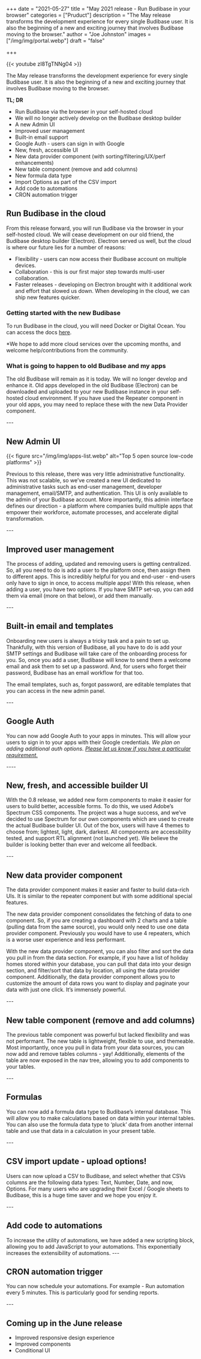 +++
date = "2021-05-27"
title = "May 2021 release - Run Budibase in your browser"
categories = ["Pruduct"] 
description = "The May release transforms the development experience for every single Budibase user. It is also the beginning of a new and exciting journey that involves Budibase moving to the browser."
author = "Joe Johnston"
images = ["/img/img/portal.webp"]
draft = "false"

+++

 {{< youtube zI8TgTNNg04 >}}

The May release transforms the development experience for every single Budibase user. It is also the beginning of a new and exciting journey that involves Budibase moving to the browser.

**TL; DR**

- Run Budibase via the browser in your self-hosted cloud
- We will no longer actively develop on the Budibase desktop builder
- A new Admin UI
- Improved user management
- Built-in email support
- Google Auth - users can sign in with Google
- New, fresh, accessible UI
- New data provider component (with sorting/filtering/UX/perf enhancements)
- New table component (remove and add columns)
- New formula data type 
- Import Options as part of the CSV import
- Add code to automations
- CRON automation trigger

## Run Budibase in the cloud

From this release forward, you will run Budibase via the browser in your self-hosted cloud. We will cease development on our old friend, the Budibase desktop builder (Electron). Electron served us well, but the cloud is where our future lies for a number of reasons:

- Flexibility - users can now access their Budibase account on multiple devices.
- Collaboration - this is our first major step towards multi-user collaboration.
- Faster releases - developing on Electron brought with it additional work and effort that slowed us down. When developing in the cloud, we can ship new features quicker.

### Getting started with the new Budibase

To run Budibase in the cloud, you will need Docker or Digital Ocean. You can access the docs [here](http://docs.budibase.com/).

*We hope to add more cloud services over the upcoming months, and welcome help/contributions from the community.

### What is going to happen to old Budibase and my apps

The old Budibase will remain as it is today. We will no longer develop and enhance it. Old apps developed in the old Budibase (Electron) can be downloaded and uploaded to your new Budibase instance in your self-hosted cloud environment. If you have used the Repeater component in your old apps, you may need to replace these with the new Data Provider component.

\---

## New Admin UI

{{< figure src="/img/img/apps-list.webp" alt="Top 5 open source low-code platforms" >}}

Previous to this release, there was very little administrative functionality. This was not scalable, so we’ve created a new UI dedicated to administrative tasks such as end-user management, developer management, email/SMTP, and authentication. This UI is only available to the admin of your Budibase account.
More importantly, this admin interface defines our direction - a platform where companies build multiple apps that empower their workforce, automate processes, and accelerate digital transformation. 

\---

## Improved user management

The process of adding, updated and removing users is getting centralized. So, all you need to do is add a user to the platform once, then assign them to different apps. This is incredibly helpful for you and end-user - end-users only have to sign in once, to access multiple apps!
With this release, when adding a user, you have two options. If you have SMTP set-up, you can add them via email (more on that below), or add them manually. 

\---

## Built-in email and templates

Onboarding new users is always a tricky task and a pain to set up. Thankfully, with this version of Budibase, all you have to do is add your SMTP settings and Budibase will take care of the onboarding process for you. So, once you add a user, Budibase will know to send them a welcome email and ask them to set up a password. And, for users who forget their password, Budibase has an email workflow for that too.

The email templates, such as, forgot password, are editable templates that you can access in the new admin panel. 


\---

## Google Auth

You can now add Google Auth to your apps in minutes. This will allow your users to sign in to your apps with their Google credentials.
*We plan on adding additional auth options.* [*Please let us know if you have a particular requirement.*](https://github.com/Budibase/budibase/discussions/categories/ideas)

\----

## New, fresh, and accessible builder UI

With the 0.8 release, we added new form components to make it easier for users to build better, accessible forms. To do this, we used Adobe’s Spectrum CSS components. The project was a huge success, and we’ve decided to use Spectrum for our own components which are used to create the actual Budibase builder UI. Out of the box, users will have 4 themes to choose from; lightest, light, dark, darkest. All components are accessibility tested, and support RTL alignment (not launched yet). 
We believe the builder is looking better than ever and welcome all feedback.

\---

## New data provider component 

The data provider component makes it easier and faster to build data-rich UIs. It is similar to the repeater component but with some additional special features.

The new data provider component consolidates the fetching of data to one component. So, if you are creating a dashboard with 2 charts and a table (pulling data from the same source), you would only need to use one data provider component. Previously you would have to use 4 repeaters, which is a worse user experience and less performant.

With the new data provider component, you can also filter and sort the data you pull in from the data section. For example, if you have a list of holiday homes stored within your database, you can pull that data into your design section, and filter/sort that data by location, all using the data provider component. Additionally, the data provider component allows you to customize the amount of data rows you want to display and paginate your data with just one click. It’s immensely powerful.

\---

## New table component (remove and add columns)

The previous table component was powerful but lacked flexibility and was not performant. The new table is lightweight, flexible to use, and themeable. Most importantly, once you pull in data from your data sources, you can now add and remove tables columns - yay! 
Additionally, elements of the table are now exposed in the nav tree, allowing you to add components to your tables.

\---

## Formulas

You can now add a formula data type to Budibase’s internal database. This will allow you to make calculations based on data within your internal tables. You can also use the formula data type to ‘pluck’ data from another internal table and use that data in a calculation in your present table.

\---

## CSV import update - upload options!

Users can now upload a CSV to Budibase, and select whether that CSVs columns are the following data types: Text, Number, Date, and now, Options. For many users who are upgrading their Excel / Google sheets to Budibase, this is a huge time saver and we hope you enjoy it.

\---

## Add code to automations

To increase the utility of automations, we have added a new scripting block, allowing you to add JavaScript to your automations. This exponentially increases the extensibility of automations.
\---

## CRON automation trigger

You can now schedule your automations. For example - Run automation every 5 minutes. This is particularly good for sending reports.

\---

## Coming up in the June release

- Improved responsive design experience
- Improved components
- Conditional UI